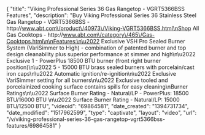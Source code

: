 {
    "title": "Viking Professional Series 36 Gas Rangetop - VGRT5366BSS Features",
    "description": "Buy Viking Professional Series 36 Stainless Steel Gas Rangetop - VGRT5366BSS - http:\/\/www.abt.com\/product\/40973\/Viking-VGRT5366BSS.html\nShop All Gas Cooktops - http:\/\/www.abt.com\/category\/465\/Gas-Cooktops.html\n\nFeatures:\n\u2022 Exclusive VSH Pro Sealed Burner System (VariSimmer to High) - combination of patented burner and top design cleanability plus superior performance at simmer and high\n\u2022 Exclusive 1 - PowerPlus 18500 BTU burner (front right burner position)\n\u2022 5 - 15000 BTU brass sealed burners with porcelain\/cast iron caps\n\u2022 Automatic ignition\/re-ignition\n\u2022 Exclusive VariSimmer setting for all burners\n\u2022 Exclusive tooled and porcelainized cooking surface contains spills for easy cleaning\nBurner Ratings\n\u2022 Surface Burner Rating - Natural\/LP - PowerPlus: 18500 BTU\/16000 BTU \n\u2022 Surface Burner Rating - Natural\/LP: 15000 BTU\/12500 BTU",
    "videoid": "69864581",
    "date_created": "1394731734",
    "date_modified": "1517962599",
    "type": "captivate",
    "layout": "video",
    "url": "\/v\/viking-professional-series-36-gas-rangetop-vgrt5366bss-features\/69864581"
}